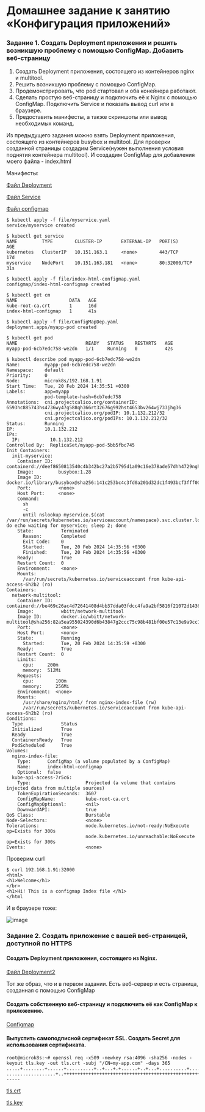 # Домашнее задание к занятию «Конфигурация приложений»
### Задание 1. Создать Deployment приложения и решить возникшую проблему с помощью ConfigMap. Добавить веб-страницу
1) Создать Deployment приложения, состоящего из контейнеров nginx и multitool.
2) Решить возникшую проблему с помощью ConfigMap.
3) Продемонстрировать, что pod стартовал и оба конейнера работают.
4) Сделать простую веб-страницу и подключить её к Nginx с помощью ConfigMap. Подключить Service и показать вывод curl или в браузере.
5) Предоставить манифесты, а также скриншоты или вывод необходимых команд.

Из предыдущего задания можно взять Deployment приложения, состоящего из контейнеров busybox и multitool. Для проверки созданной страницы создадим Service(нужен выполнения условия поднятия контейнера multitool). И создадим ConfigMap для добавления моего файла - index.html

Манифесты:

[Файл Deployment](https://github.com/dikalov/devops-28/blob/main/kuber-homeworks/2.3%20/file%20/ConfigMapDep.yaml)

[Файл Service](https://github.com/dikalov/devops-28/blob/main/kuber-homeworks/2.3%20/file%20/myservice.yaml)

[Файл configmap](https://github.com/dikalov/devops-28/blob/main/kuber-homeworks/2.3%20/file%20/index-html-configmap.yaml)

```
$ kubectl apply -f file/myservice.yaml 
service/myservice created

$ kubectl get service
NAME         TYPE        CLUSTER-IP       EXTERNAL-IP   PORT(S)                         AGE
kubernetes   ClusterIP   10.151.163.1     <none>        443/TCP                         17d
myservice    NodePort    10.151.163.181   <none>        80:32000/TCP                    31s

$ kubectl apply -f file/index-html-configmap.yaml 
configmap/index-html-configmap created

$ kubectl get cm
NAME                   DATA   AGE
kube-root-ca.crt       1      16d
index-html-configmap   1      41s

$ kubectl apply -f file/ConfigMapDep.yaml 
deployment.apps/myapp-pod created

$ kubectl get pod
NAME                         READY   STATUS    RESTARTS   AGE
myapp-pod-6cb7edc758-we2dn   1/1     Running   0          42s
```
```
$ kubectl describe pod myapp-pod-6cb7edc758-we2dn
Name:         myapp-pod-6cb7edc758-we2dn
Namespace:    default
Priority:     0
Node:         microk8s/192.168.1.91
Start Time:   Tue, 20 Feb 2024 14:35:51 +0300
Labels:       app=myapp
              pod-template-hash=6cb7edc758
Annotations:  cni.projectcalico.org/containerID: 6593hc885743hs4736wy47g588qh366rt32676g992hst4653bv264wj733jhg36
              cni.projectcalico.org/podIP: 10.1.132.212/32
              cni.projectcalico.org/podIPs: 10.1.132.212/32
Status:       Running
IP:           10.1.132.212
IPs:
  IP:           10.1.132.212
Controlled By:  ReplicaSet/myapp-pod-5bb5fbc745
Init Containers:
  init-myservice:
    Container ID:  containerd://deef8650813540c4b342bc27a2b5795d1a09c16e378ade57dhh4729ngh45gsf4
    Image:         busybox:1.28
    Image ID:      docker.io/library/busybox@sha256:141c253bc4c3fd0a201d32dc1f493bcf3fff003b6df416dea4f41046e0f37d47
    Port:          <none>
    Host Port:     <none>
    Command:
      sh
      -c
      until nslookup myservice.$(cat /var/run/secrets/kubernetes.io/serviceaccount/namespace).svc.cluster.local; do echo waiting for myservice; sleep 2; done
    State:          Terminated
      Reason:       Completed
      Exit Code:    0
      Started:      Tue, 20 Feb 2024 14:35:56 +0300
      Finished:     Tue, 20 Feb 2024 14:35:56 +0300
    Ready:          True
    Restart Count:  0
    Environment:    <none>
    Mounts:
      /var/run/secrets/kubernetes.io/serviceaccount from kube-api-access-6h2b2 (ro)
Containers:
  network-multitool:
    Container ID:   containerd://be469c26ac4d72641408d4bb37dda03fdcc4fa9a2bf5816f21072d1436bc640a
    Image:          wbitt/network-multitool
    Image ID:       docker.io/wbitt/network-multitool@sha256:82a5ea955024390d6b43847g2ccc75c98b481bf00e57c13e9a9cc1458eb92652
    Port:           <none>
    Host Port:      <none>
    State:          Running
      Started:      Tue, 20 Feb 2024 14:35:59 +0300
    Ready:          True
    Restart Count:  0
    Limits:
      cpu:     200m
      memory:  512Mi
    Requests:
      cpu:        100m
      memory:     256Mi
    Environment:  <none>
    Mounts:
      /usr/share/nginx/html/ from nginx-index-file (rw)
      /var/run/secrets/kubernetes.io/serviceaccount from kube-api-access-6h2b2 (ro)
Conditions:
  Type              Status
  Initialized       True
  Ready             True
  ContainersReady   True
  PodScheduled      True
Volumes:
  nginx-index-file:
    Type:      ConfigMap (a volume populated by a ConfigMap)
    Name:      index-html-configmap
    Optional:  false
  kube-api-access-7r5c6:
    Type:                    Projected (a volume that contains injected data from multiple sources)
    TokenExpirationSeconds:  3607
    ConfigMapName:           kube-root-ca.crt
    ConfigMapOptional:       <nil>
    DownwardAPI:             true
QoS Class:                   Burstable
Node-Selectors:              <none>
Tolerations:                 node.kubernetes.io/not-ready:NoExecute op=Exists for 300s
                             node.kubernetes.io/unreachable:NoExecute op=Exists for 300s
Events:                      <none>
```
Проверим curl
```
$ curl 192.168.1.91:32000
<html>
<h1>Welcome</h1>
</br>
<h1>Hi! This is a configmap Index file </h1>
</html
```
И в браузере тоже:

![image](https://github.com/dikalov/devops-28/assets/126553776/566d38fa-485e-476b-a128-37be1d53f5d9)

### Задание 2. Создать приложение с вашей веб-страницей, доступной по HTTPS
#### Создать Deployment приложения, состоящего из Nginx.

[Файл Deployment2](https://github.com/dikalov/devops-28/blob/main/kuber-homeworks/2.3%20/file%20/ConfigMapDep2.yaml)

Тот же образ, что и в первом задании. Есть веб-сервер и есть страница, созданная с помощью ConfigMap

#### Создать собственную веб-страницу и подключить её как ConfigMap к приложению.

[Configmap](https://github.com/dikalov/devops-28/blob/main/kuber-homeworks/2.3%20/file%20/index-html-configmap.yaml)

#### Выпустить самоподписной сертификат SSL. Создать Secret для использования сертификата.
```
root@microk8s:~# openssl req -x509 -newkey rsa:4096 -sha256 -nodes -keyout tls.key -out tls.crt -subj "/CN=my-app.com" -days 365
.....+........+......+..........+..+...+.+......+..+...+..........+.....+++++++++++++++++++++++++++++++++++++++++++++++++++++++++++++++++*......+.+...+......+.........+..+..................+.+.....+....+......+.....+++++++++++++++++++++++++++++++++++++++++++++++++++++++++++++++++*.+.+..................+..+................+.........+........+.+..............+.+.....+.+.........+.....+.+.....+.+..+...+...+.+......+............+...+...+..+..........+..+...+.............+......+........+.+.........+.................+......+...+.+...........+.......+..+.+........+......+...+.+...........+...+......+....+.....+..........+...+........+.......+.........+...........+.........+.+............+..+.+..+.......+.....+...+.......+.........+.........+......+...........+......+...+.......+..+............................+.........+.....+...+......+................+++++++++++++++++++++++++++++++++++++++++++++++++++++++++++++++++
..................+..+++++++++++++++++++++++++++++++++++++++++++++++++++++++++++++++++*..+........+++++++++++++++++++++++++++++++++++++++++++++++++++++++++++++++++*............................+............+....+.........+....................+...+...+..........+.........+...+........+.......+...............+.....+.........+.........+.........+...+...............+....+...........+...+.+.........+.....+............+.........+...+.......+...+........+.........+...+..........+................................+...+......+.........+.............+.........+...+..+.+..................+......+........+...+.......+...............+.....+............+.+.....+...+.+...+...+............+...+.....+..........+..+.......+...+.....+......+...................+...+........+...............+.+...............+......+............+.....+.....................+.+...+...........+.......+..............+...+.+.........+...+........+.+.........+..............................+..+...+....+...+........+.+...............+.....................+.....+.........+.+..............+.+..............+.........+.+++++++++++++++++++++++++++++++++++++++++++++++++++++++++++++++++
-----
```
[tls.crt](https://github.com/dikalov/devops-28/blob/main/kuber-homeworks/2.3%20/file%20/tls.crt)

[tls.key](https://github.com/dikalov/devops-28/blob/main/kuber-homeworks/2.3%20/file%20/tls.key)



